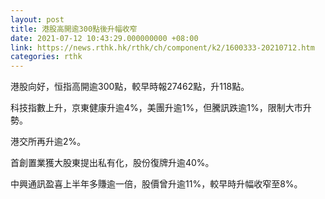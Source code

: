 ```yaml
---
layout: post
title: 港股高開逾300點後升幅收窄
date: 2021-07-12 10:43:29.000000000 +08:00
link: https://news.rthk.hk/rthk/ch/component/k2/1600333-20210712.htm
categories: rthk
---
```


港股向好，恒指高開逾300點，較早時報27462點，升118點。

科技指數上升，京東健康升逾4%，美團升逾1%，但騰訊跌逾1%，限制大市升勢。

港交所再升逾2%。

首創置業獲大股東提出私有化，股份復牌升逾40%。

中興通訊盈喜上半年多賺逾一倍，股價曾升逾11%，較早時升幅收窄至8%。
